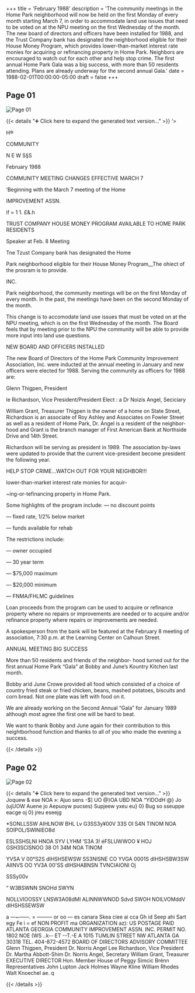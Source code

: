 +++
title = 'February 1988'
description = 'The community meetings in the Home Park neighborhood will now be held on the first Monday of every month starting March 7, in order to accommodate land use issues that need to be voted on at the NPU meeting on the first Wednesday of the month. The new board of directors and officers have been installed for 1988, and the Trust Company bank has designated the neighborhood eligible for their House Money Program, which provides lower-than-market interest rate monies for acquiring or refinancing property in Home Park. Neighbors are encouraged to watch out for each other and help stop crime. The first annual Home Park Gala was a big success, with more than 50 residents attending. Plans are already underway for the second annual Gala.'
date = 1988-02-01T00:00:00-05:00
draft = false
+++



## Page 01

![Page 01](/hpcia-newsletter-archive/1988-02_01.jpg)

{{< details "➕ Click here to expand the generated text version..." >}}
‘>

H®

COMMUNITY

N E W S§S

February 1988

COMMUNITY MEETING CHANGES
EFFECTIVE MARCH 7

‘Beginning with the March 7 meeting of the Home

IMPROVEMENT ASSN.

if = 1 1. £&.h

TRUST COMPANY HOUSE MONEY
PROGRAM AVAILABLE TO HOME
PARK RESIDENTS

Speaker at Feb. 8 Meeting

Tne Tzust Company bank has designated the Home

Park neighborhood eligible for their House Money
Program__The ohiect of the prosram is to provide.

INC.

Park neighborhood, the community meetings will
be on the first Monday of every month. In the past,
the meetings have been on the second Monday of
the month.

This change is to accomodate land use issues that
must be voted on at the NPU meeting, which is on
the first Wednesday of the month. The Board feels
that by meeting prior to the NPU the community
will be able to provide more input into land use
questions.

NEW BOARD AND OFFICERS
INSTALLED

The new Board of Directors of the Home Park
Community Improvement Association, Inc. were
inducted at the annual meeting in January and new
officers were elected for 1988. Serving the
community as officers for 1988 are:

Glenn Thigpen, President

le Richardson, Vice President/President Elect
: a Dr Noizis Angel, Seciciary

William Grant, Treasurer
Thigpen is the owner of a home on State Street,
Richardson is an associate of Roy Ashley and
Associates on Fowler Street as well as a resident of
Home Park, Dr. Angel is a resident of the neighbor-
hood and Grant is the branch manager of First
American Bank at Northside Drive and 14th Street.

Richardson will be serving as president in 1989.
The association by-laws were updated to provide
that the current vice-president become president the
following year.

HELP STOP CRIME...WATCH OUT FOR
YOUR NEIGHBOR!!!

lower-than-market interest rate monies for acquir-

~ing-or-tefinancing property in Home Park.

Some highlights of the program include:
— no discount points

— fixed rate, 1/2% below market

— funds available for rehab

The restrictions include:

— owner occupied

— 30 year term

— $75,000 maximum

— $20,000 minimum

— FNMA/FHLMC guidelines

Loan proceeds from the program can be used to
acquire or refinance property where no repairs or
improvements are needed or to acquire and/or
refinance property where repairs or improvements
are needed.

A spokesperson from the bank will be featured at
the February 8 meeting of association, 7:30 p.m. at
the Learning Center on Calhoun Street.

ANNUAL MEETING BIG SUCCESS

More than 50 residents and friends of the neighbor-
hood turned out for the first annual Home Park
“Gala” at Bobby and June’s Kountry Kitchen last
month.

Bobby arid June Crowe provided all food which
consisted of a choice of country fried steak or fried
chicken, beans, mashed potatoes, biscuits and corn
bread. Not one plate was left with food on it.

We are already working on the Second Annual
“Gala” for January 1989 although most agree the
first one will be hard to beat.

We want to thank Bobby and June again for their
contribution to this neightborhood function and
thanks to all of you who made the evening a
success.


{{< /details >}}




## Page 02

![Page 02](/hpcia-newsletter-archive/1988-02_02.jpg)

{{< details "➕ Click here to expand the generated text version..." >}}
Joquew & ese NOA »: Ajuo sens
-$] UO @}OA UBD NOA “YIDOdH @} Jo (ujUOW Auene jo Aepuoyw pucses)
Supjeew yxeu eu} 0} Bug so sseuppe eacge oj 0} jreu eseejg

*SONLLSSW AIHLNOW
BHL Lv G3SS3y¥00V 33S Ol S4N TINOM NOA SOIPOL/SWINIEO8d

ESLSSHSLNI HNOA SYV LYHM ‘S3A 3!
éFSLUWWOO ¥ HOJ GSH3SCISNOO 38 O1 34M NOA TINOM

YVSA V 00°S2S dIHSHSEWSW SS3NISNE CO YVGA 0001S dIHSHSBW3SW AIINVS OO YV3A 00'SS dIHSHABNSN TVNCIAIONI Oj

SSSy00v

“ W3BSWNN SNOHd SWYN

NOLLVIOOSSY LNSW3A08dMI ALINNWWNOD Sdvd SWOH NOILVOMddV dIHSHSSEWSW

a —~——. = ——— or oo —
es canara Skea ciee ai cca Gh id Seep ahi Sart egy Fe i = ef
NON PROFIT
ma ORGANIZATION
az): US POSTAGE PAID
ATLANTA GEORGIA
COMMUNITY IMPROVEMENT ASSN. INC. PERMIT NO. 1802
NOE (WS ..k-- ET --T.-E A
1015 TUMLIN STREET NW ATLANTA GA 30318 TEL. 404-872-4572
BOARD OF DIRECTORS ADVISORY COMMITTEE
Glenn Thigpen, President Dr. Norris Angel
Lee Richardson, Vice President Dr. Martha Abbott-Shim
Dr. Norris Angel, Secretary
William Grant, Treasurer EXECUTIVE DIRECTOR
Hon. Member House of Peggy Simcic Brénn
Representatives John Lupton
Jack Holmes
Wayne Kline
William Rhodes
Walt Knoechel
ae. q


{{< /details >}}


